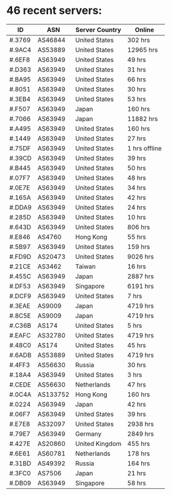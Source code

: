# 46 recent servers:

| ID | ASN | Server Country | Online |
| ------ | ------ | ------ | ------ |
| #.3769 | AS46844 | United States | 302 hrs |
| #.9AC4 | AS53889 | United States | 12965 hrs |
| #.6EF8 | AS63949 | United States | 49 hrs |
| #.D363 | AS63949 | United States | 31 hrs |
| #.BA95 | AS63949 | United States | 66 hrs |
| #.8051 | AS63949 | United States | 30 hrs |
| #.3EB4 | AS63949 | United States | 53 hrs |
| #.F507 | AS63949 | Japan | 160 hrs |
| #.7066 | AS63949 | Japan | 11882 hrs |
| #.A495 | AS63949 | United States | 160 hrs |
| #.1449 | AS63949 | United States | 27 hrs |
| #.75DF | AS63949 | United States | 1 hrs offline |
| #.39CD | AS63949 | United States | 39 hrs |
| #.B445 | AS63949 | United States | 50 hrs |
| #.07F7 | AS63949 | United States | 48 hrs |
| #.0E7E | AS63949 | United States | 34 hrs |
| #.165A | AS63949 | United States | 42 hrs |
| #.DDA9 | AS63949 | United States | 24 hrs |
| #.285D | AS63949 | United States | 10 hrs |
| #.643D | AS63949 | United States | 806 hrs |
| #.E846 | AS4760 | Hong Kong | 55 hrs |
| #.5B97 | AS63949 | United States | 159 hrs |
| #.FD9D | AS20473 | United States | 9026 hrs |
| #.21CE | AS3462 | Taiwan | 16 hrs |
| #.455C | AS63949 | Japan | 2887 hrs |
| #.DF53 | AS63949 | Singapore | 6191 hrs |
| #.DCF9 | AS63949 | United States | 7 hrs |
| #.3EAE | AS9009 | Japan | 4719 hrs |
| #.8C5E | AS9009 | Japan | 4719 hrs |
| #.C36B | AS174 | United States | 5 hrs |
| #.EAFC | AS32780 | United States | 4719 hrs |
| #.48C0 | AS174 | United States | 45 hrs |
| #.6ADB | AS53889 | United States | 4719 hrs |
| #.4FF3 | AS56630 | Russia | 30 hrs |
| #.18A4 | AS63949 | United States | 3 hrs |
| #.CEDE | AS56630 | Netherlands | 47 hrs |
| #.0C4A | AS133752 | Hong Kong | 160 hrs |
| #.0224 | AS63949 | Japan | 42 hrs |
| #.06F7 | AS63949 | United States | 39 hrs |
| #.E7E8 | AS32097 | United States | 2938 hrs |
| #.79E7 | AS63949 | Germany | 2849 hrs |
| #.427E | AS20860 | United Kingdom | 455 hrs |
| #.6E61 | AS60781 | Netherlands | 178 hrs |
| #.31BD | AS49392 | Russia | 164 hrs |
| #.3FC0 | AS7506 | Japan | 21 hrs |
| #.DB09 | AS63949 | Singapore | 58 hrs |


